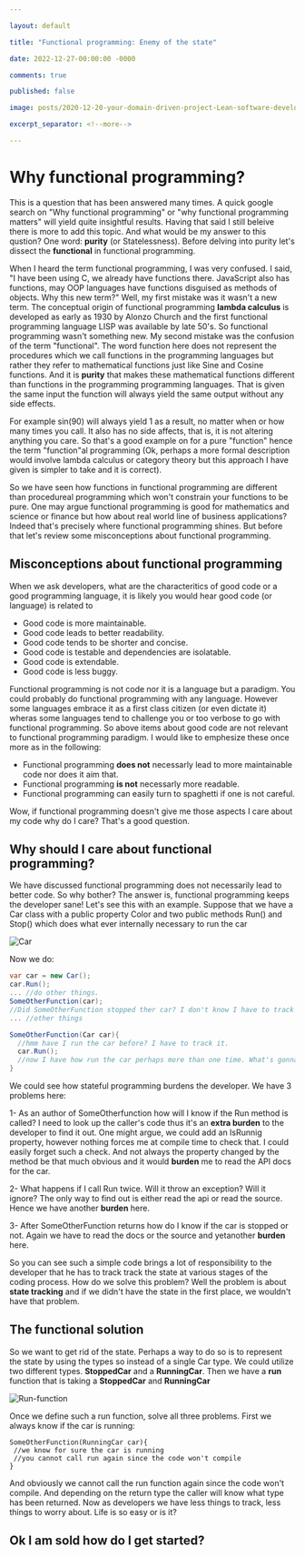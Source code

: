 ```yaml
---

layout: default

title: "Functional programming: Enemy of the state"

date: 2022-12-27-00:00:00 -0000

comments: true

published: false

image: posts/2020-12-20-your-domain-driven-project-Lean-software-development/lean-1.png

excerpt_separator: <!--more-->

---
```


# Why functional programming?

This is a question that has been answered many times. A quick google search on "Why functional programming" or "why functional programming matters" will yield quite 
insightful results. Having that said I still beleive there is more to add this topic. And what would be my answer to this qustion? One word: **purity** (or Statelessness). 
Before delving into purity let's dissect the **functional** in functional programming.

When I heard the term functional programming, I was very confused. I said, "I have been using C, we already have functions there. JavaScript also has functions, may OOP languages
have functions disguised as methods of objects. Why this new term?" Well, my first mistake was it wasn't a new term. The conceptual origin of functional programming
**lambda calculus** is developed as early as 1930 by Alonzo Church and the first functional programming language LISP was available by late 50's. So functional programming wasn't
something new. My second mistake was the confusion of the term "functional". The word function here does not represent the procedures which we call functions in the programming 
languages but rather they refer to mathematical functions just like Sine and Cosine functions. And it is **purity** that makes these mathematical functions different 
than functions in the programming programming languages. That is given the same input the function will always yield the same output without any side effects. 

For example sin(90) will always yield 1 as a result, no matter when or how many times you call. It also has no side affects, that is, it is not altering anything you care.
So that's a good example on for a pure "function" hence the term "function"al programming (Ok, perhaps a more formal description would involve lambda calculus or category theory
but this approach I have given is simpler to take and it is correct).

So we have seen how functions in functional programming are different than procedureal programming which won't constrain your functions to be pure. One may argue 
functional programming is good for mathematics and science or finance but how about real world line of business applications? Indeed that's precisely 
where functional programming shines. But before that let's review some misconceptions about functional programming.

## Misconceptions about functional programming

When we ask developers, what are the characteritics of good code or a good programming language, it is likely you would hear good code (or language) is related to

- Good code is more maintainable.
- Good code leads to better readability.
- Good code tends to be shorter and concise.
- Good code is testable and dependencies are isolatable.
- Good code is extendable.
- Good code is less buggy.

Functional programming is not code nor it is a language but a paradigm. You could probably do functional programming with any language. However some languages embrace it 
as a first class citizen (or even dictate it) wheras some languages tend to challenge you or too verbose to go with functional programming. So above items about good code
are not relevant to functional programming paradigm. I would like to emphesize these once more as in the following:

- Functional programming **does not** necessarly lead to more maintainable code nor does it aim that.
- Functional programming **is not** necessarly more readable.
- Functional programming can easily turn to spaghetti if one is not careful.


Wow, if functional programming doesn't give me those aspects I care about my code why do I care? That's a good question.

## Why should I care about functional programming?

We have discussed functional programming does not necessarily lead to better code. So why bother? The answer is, functional programming keeps the developer sane!
Let's see this with an example. Suppose that we have a Car class with a public property Color and two public methods Run() and Stop() which does what ever internally necessary to 
run the car

![Car](/posts/.../class-diagram.png)

Now we do:
```C# 
var car = new Car();
car.Run();
... //do other things.
SomeOtherFunction(car);
//Did SomeOtherFunction stopped ther car? I don't know I have to track it.
... //other things

SomeOtherFunction(Car car){
  //hmm have I run the car before? I have to track it.
  car.Run();
  //now I have how run the car perhaps more than one time. What's gonna happen?
}
```


We could see how stateful programming burdens the developer. We have 3 problems here:

1- As an author of SomeOtherfunction how will I know if the Run method is called? I need to look up the caller's code thus it's an **extra burden** to the developer to find it out. 
One might argue, we could add an IsRunnig property, however nothing forces me at compile time to check that. I could easily forget such a check. And not always
the property changed by the method be that much obvious and it would **burden** me to read the API docs for the car. 

2- What happens if I call Run twice. Will it throw an exception? Will it ignore? The only way to find out is either read the api or read the source. 
Hence we have another **burden** here. 

3- After SomeOtherFunction returns how do I know if the car is stopped or not.  Again we have to read the docs or the source and yetanother **burden** here.

So you can see such a simple code brings a lot of responsibility to the developer that he has to track track the state at various stages of the coding process.
How do we solve this problem? Well the problem is about **state tracking** and if we didn't have the state in the first place, we wouldn't have that problem.

## The functional solution

So we want to get rid of the state. Perhaps a way to do so is to represent the state by using the types so instead of a single Car type. We could utilize two different 
types. **StoppedCar** and a **RunningCar**. Then we have a **run** function that is taking a **StoppedCar** and **RunningCar**

![Run-function](/posts/.../run-function.png)

Once we define such a run function, solve all three problems. First we always know if the car is running:

```charp
SomeOtherFunction(RunningCar car){
 //we know for sure the car is running
 //you cannot call run again since the code won't compile
}
```

And obviously we cannot call the run function again since the code won't compile. And depending on the return type the caller will know what type has been returned.
Now as developers we have less things to track, less things to worry about. Life is so easy or is it?



## Ok I am sold how do I get started?

